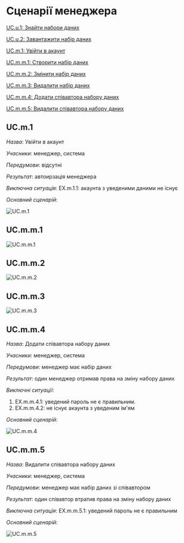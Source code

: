 # Сценарії менеджера

[UC.u.1: Знайти набори даних](https://github.com/mixolydian-b6/Bricks/blob/master/docs/use%20cases/User%20use%20cases.md#UC.u.1)

[UC.u.2: Завантажити набір даних](https://github.com/mixolydian-b6/Bricks/blob/master/docs/use%20cases/User%20use%20cases.md#UC.u.2)

[UC.m.1: Увійти в акаунт](#UC.m.1)

[UC.m.m.1: Створити набір даних](#UC.m.m.1)

[UC.m.m.2: Змінити набір даних](#UC.m.m.2)

[UC.m.m.3: Видалити набір даних](#UC.m.m.3)

[UC.m.m.4: Додати співавтора набору даних](#UC.m.m.4)

[UC.m.m.5: Видалити співавтора набору даних](#UC.m.m.5)

## <a name="UC.m.1">UC.m.1</a>

*Назва*: Увійти в акаунт

*Учасники*: менеджер, система

*Передумови*: відсутні

*Результат*: автоирзація менеджера

*Виключна ситуація*: EX.m.1.1: акаунта з уведеними даними не існує

*Основний сценарій*:

![UC.m.1](http://www.plantuml.com/plantuml/png/bLFDQjHG5DxdAIvreO9CfzqKR0X5y1tSDhRHeEr89kwo69ksk11rKHgG5j6-m6t8Z74cYQ_mdLVmIVmynkiC2DexJ7BElUTyF-UIdN6wcwGl3vvxdk7AS84fMluhp32LIQRxkhHo-qz-AmptTgFeFYvXvGYrlCASqPbXlpMCMtJuXhda1gMSCAaqDB1QcAELenulmoSGW31JDB3P4aiq_FbJ5bIApw3KobPfZ-LSyKxv_egM77ACJYPe9DzsEF-qv-mKi9JTeIJMsvlHER0xF6nkoxiLhx3t394jQpiivCrT8-SwB5ISNOs5kfD2Yl-VIi5Uwc1_BvRAvJNvveQFKfrIEJSBrqn57V6ksTX2ZKYXzt8DYo_Kn1wBbjGdIzTzE4htJH8_UPgIVMlBxIlY1H5dD52JqXe_3FmuUFXeS33O66puwt7WhuU1wzW_t5EqlzXv3uvQfrbJIKv3Q5Pl37P9qpWTlVYLzigY4N4JTquX3vBuyRFn2ZykyHbNk39h-82FE5rp9ynhAJYAxvCpipdS77g_zVR0tWuJVYq_0000)

## <a name="UC.m.m.1">UC.m.m.1</a>

![UC.m.m.1]()

## <a name="UC.m.m.2">UC.m.m.2</a>

![UC.m.m.2]()

## <a name="UC.m.m.3">UC.m.m.3</a>

![UC.m.m.3]()

## <a name="UC.m.m.4">UC.m.m.4</a>

*Назва*: Додати співавтора набору даних

*Учасники*: менеджер, система

*Передумови*: менеджер має набір даних

*Результат*: один менеджер отримав права на зміну набору даних

*Виключні ситуації*:
  1. EX.m.m.4.1: уведений пароль не є правильним.
  2. EX.m.m.4.2: не існує акаунта з уведеним ім'ям

*Основний сценарій*:

![UC.m.m.4](http://www.plantuml.com/plantuml/png/jLRTJXDH4BxlKvp0XLT29IP4Q1gYyH5Cl1MasYXWIhtZedI5QD9GGvfjOXI3lC1XRQMKxlOLPbx19_6RdcNe2HjOZEv6i-Tdlc--cU-Sih9TVr6hlzzuMoWOF3lqbVeKur-FVb6V6pkOJv_9pkMhyUoZubgnKbcYpnHnan9kq83EEE0EDxd5kzmsT4RMb5RBfMhvsPEvZRa7fVbgkJI_Miw2-KOMC0FUfI6-EePY1ECxfeJ6DEJ0W2Ua7eQduBAI81PZRYiMOYCaqkMzIJITIbQ8YGp2BCL0trk-L7eiN63iquZibCxPIb7U9Jg23j4q4aq6C35_443Pp_iSyW446f1Ow1nCKIWKZR4xcSh5ssPev1URx7966eU-QAcDXwWHDoFhjbiRhHqv0iL0WeNnr94B0Psd2Q06ZVprp18Y4McJOkcnHka-QVzFhuWSt5rC3djDrp59QmbpYQd6uY6owdERNtGNOMDiQavCX4yhbg0BRWdFnPHvILXwm8f4WfEIfe3faBiWpQts12WYGeXR7ct-rByBE9OZQJEt9Vq8h_3sdGqqnjSbbHNhIyLe87DG4GgPqikpkLLVDxNggzTrS2ukwhmyq9X0tGN28xr3dZwVsy3xyEeUqPZrpPSJl0mPQBnqqrKV6L8_hRmdnxKwT0U7GuL1iFWbm6HJPA5MT0vh1XZ6t7BcrDtNpztzJFjemDzsL3Azn-t_bLv-T_SGV0wGc0_I2lD7f3Cq-4-BwwSnLUPh-KVfVIfBUftz4yyitCKpXv8pLAN53Ywp2hnBDgAXp9Azfb0cA7AJcHV8RVTRrcbCzFTl9FRbZlw-w8Lr0sCMvZ6D7If_aWEI3yYnUbgj2-9GZpss0LF0ajnIj-jRxzmmxN1b2zsfwJeQ-hXMNNkpxNKHv_i7dT29cQ4lADB-ZAvWFE0kBFMxqJ4BnOLYuRBhAN1X1GFyxVC7)

## <a name="UC.m.m.5">UC.m.m.5</a>

*Назва*: Видалити співавтора набору даних

*Учасники*: менеджер, система

*Передумови*: менеджер має набір даних зі співавтором

*Результат*: один співавтор втратив права на зміну набору даних

*Виключна ситуація*: EX.m.m.5.1: уведений пароль не є правильним

*Основний сценарій*:

![UC.m.m.5](http://www.plantuml.com/plantuml/png/nLRHRX9H47tdAsxgEyKcfh4GqcZy11DVRIrAb68ell50mJOn8M8CMHAZRMf_OBc2hC3k_iBCB_WbdjbTBdVZsgxnmRjfilVkp9mvCsTksJzfFssrtpHU5GeAgqEVQKO-_gRqdMRSxU0yMP5bURE_SxzqMAhLzkW3QUvHm5toQCvz7d6F1tpAGqLpSbNbe5gfLny_B3QATolRzMfb-w2Q5UOBkGZZyIajy3PIvCCPxpu55DA2-meu3asndG3BbGJnqUUXYGLVZKJ6V1PvqqIoWezMS7DnvF5PUStqIh20EACLkHqheLf9dZsw00_Xj19EYXr0lPM0Oi_dxF1x45G0SS7Jio1CA0fX7LYvfCmKhTB59hUSaSR7D6cfJIgYyRWviZ6xjT6c8nU0yCHP42S27WFGZoG1rA2RjvxPHCGZQP8lFJPUnaxQ_orLHExd9vDVNWRwZp8JUOMY9XngaxR-rm9anVoFPG1zyY8fBN-RBp6sbH38R6HIo5-KCTn26FMYASEhApD3Inw8e9Sskg1C4KiBEPfQdS6nmsE0vgx3DQ84C13WGGesV-gNKHupqGiu3oLzZKTmP_6S61yR82bZA7sLOiiPM3W2Pk1b7JVRHwfLV_wY3SpTNJat2nm3i5l2NPjBzj6JOWFFlSr5QtoEZfz5yR9akUvtJ67EJjJIg9sEhSgRrMZDJwmH2MJVIPeMShfnpr1EzXLuIO4PobMSfxbRRRN-RTmh2kF8_2uUXcdkS0c-tU00t8IttaoEwR82GY3vtpRHrh_Rvkja6qkWraJxMkOxElwWLJzyUP9gC-RxAxHzhRRe4yfslcM-OE_n69dyx8xKJccdL5ZB8WbSsCS6lmH-0G00)
